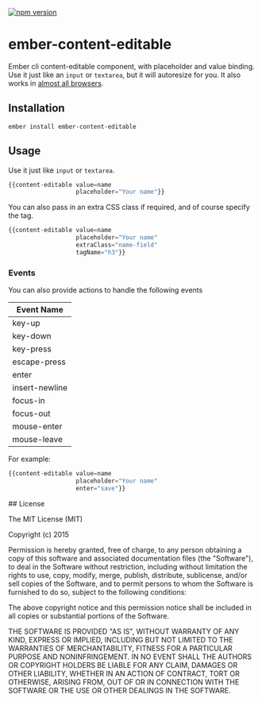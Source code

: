 [![npm version](https://badge.fury.io/js/ember-content-editable.svg)](http://badge.fury.io/js/ember-content-editable)

# ember-content-editable

Ember cli content-editable component, with placeholder and value binding. Use it just like an `input` or `textarea`, but it will autoresize for you. It also works in [almost all browsers](http://caniuse.com/contenteditable).

## Installation

`ember install ember-content-editable`

## Usage

Use it just like `input` or `textarea`.

```javascript
{{content-editable value=name
                   placeholder="Your name"}}
```

You can also pass in an extra CSS class if required, and of course specify the tag.

```javascript
{{content-editable value=name
                   placeholder="Your name"
                   extraClass="name-field"
                   tagName="h3"}}
```

### Events
You can also provide actions to handle the following events

| Event Name     |
|----------------|
| key-up         |
| key-down       |
| key-press      |
| escape-press   |
| enter          |
| insert-newline |
| focus-in       |
| focus-out      |
| mouse-enter    |
| mouse-leave    |

For example:
```javascript
{{content-editable value=name
                   placeholder="Your name"
                   enter="save"}}
```

## License

The MIT License (MIT)

Copyright (c) 2015

Permission is hereby granted, free of charge, to any person obtaining a copy of this software and associated documentation files (the "Software"), to deal in the Software without restriction, including without limitation the rights to use, copy, modify, merge, publish, distribute, sublicense, and/or sell copies of the Software, and to permit persons to whom the Software is furnished to do so, subject to the following conditions:

The above copyright notice and this permission notice shall be included in all copies or substantial portions of the Software.

THE SOFTWARE IS PROVIDED "AS IS", WITHOUT WARRANTY OF ANY KIND, EXPRESS OR IMPLIED, INCLUDING BUT NOT LIMITED TO THE WARRANTIES OF MERCHANTABILITY, FITNESS FOR A PARTICULAR PURPOSE AND NONINFRINGEMENT. IN NO EVENT SHALL THE AUTHORS OR COPYRIGHT HOLDERS BE LIABLE FOR ANY CLAIM, DAMAGES OR OTHER LIABILITY, WHETHER IN AN ACTION OF CONTRACT, TORT OR OTHERWISE, ARISING FROM, OUT OF OR IN CONNECTION WITH THE SOFTWARE OR THE USE OR OTHER DEALINGS IN THE SOFTWARE.
